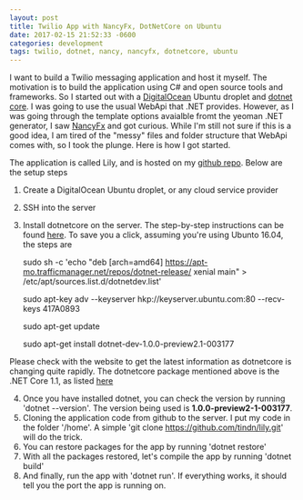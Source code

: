 ```yaml
---
layout: post
title: Twilio App with NancyFx, DotNetCore on Ubuntu
date: 2017-02-15 21:52:33 -0600
categories: development
tags: twilio, dotnet, nancy, nancyfx, dotnetcore, ubuntu
---
```

I want to build a Twilio messaging application and host it myself. The motivation is 
to build the application using C# and open source tools and 
frameworks. So I started out with a [DigitalOcean](https://digitalocean.com) Ubuntu 
droplet and [dotnet core](https://www.microsoft.com/net/core). I was going to use 
the usual WebApi that .NET provides. However, as I was going through the template 
options avaialble fromt the yeoman .NET generator, I saw [NancyFx](http://nancyfx.org) 
and got curious. While I'm still not sure if this is a good idea, I am tired of the
"messy" files and folder structure that WebApi comes with, so I took the plunge. 
Here is how I got started.

The application is called Lily, and is hosted on my 
[github repo](https://github.com/tindn/lily). Below are the setup steps

1. Create a DigitalOcean Ubuntu droplet, or any cloud service provider
2. SSH into the server
3. Install dotnetcore on the server. The step-by-step instructions can be found 
[here](https://www.microsoft.com/net/core#linuxubuntu). To save you a click, 
assuming you're using Ubunto 16.04, the steps are
    
    sudo sh -c 'echo "deb [arch=amd64] https://apt-mo.trafficmanager.net/repos/dotnet-release/ xenial main" > /etc/apt/sources.list.d/dotnetdev.list'

    sudo apt-key adv --keyserver hkp://keyserver.ubuntu.com:80 --recv-keys 417A0893

    sudo apt-get update

    sudo apt-get install dotnet-dev-1.0.0-preview2.1-003177

Please check with the website to get the latest information as dotnetcore is changing
quite rapidly. The dotnetcore package mentioned above is the .NET Core 1.1, as listed 
[here](https://www.microsoft.com/net/download/linux)

4. Once you have installed dotnet, you can check the version by running 
'dotnet --version'. The version being used is **1.0.0-preview2-1-003177**.
5. Cloning the application code from github to the server. I put my code in the folder
'/home'. A simple 'git clone https://github.com/tindn/lily.git' will do the trick.
6. You can restore packages for the app by running 'dotnet restore'
7. With all the packages restored, let's compile the app by running 'dotnet build'
8. And finally, run the app with 'dotnet run'. If everything works, it should tell you 
the port the app is running on.